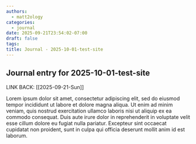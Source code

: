 ```yaml
---
authors:
  - matt2ology
categories:
  - journal
date: 2025-09-21T23:54:02-07:00
draft: false
tags:
title: Journal - 2025-10-01-test-site
---
```


## Journal entry for 2025-10-01-test-site

LINK BACK: [[2025-09-21-Sun]]

Lorem ipsum dolor sit amet, consectetur adipiscing elit, sed do eiusmod tempor incididunt ut labore et dolore magna aliqua. Ut enim ad minim veniam, quis nostrud exercitation ullamco laboris nisi ut aliquip ex ea commodo consequat. Duis aute irure dolor in reprehenderit in voluptate velit esse cillum dolore eu fugiat nulla pariatur. Excepteur sint occaecat cupidatat non proident, sunt in culpa qui officia deserunt mollit anim id est laborum.
